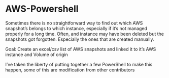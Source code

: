 # AWS-Powershell


Sometimes there is no straightforward way to find out which AWS snapshot’s belongs to which instance, especially if it’s not managed properly for a long time. Often, and instance may have been deleted but the snapshots got forgotten. Especially the ones that are created manually.

Goal: Create an excel/csv list of AWS snapshots and linked it to it’s AWS instance and Volume of origin

 

I’ve taken the liberty of putting together a few PowerShell to make this happen, some of this are modification from other contributors
